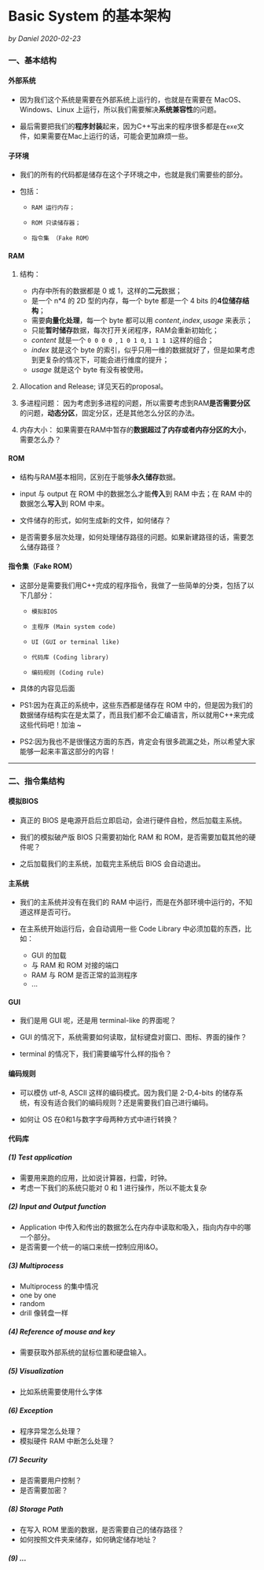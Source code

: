 # Basic System 的基本架构
*by Daniel 2020-02-23*




### 一、基本结构
#### 外部系统
* 因为我们这个系统是需要在外部系统上运行的，也就是在需要在 MacOS、Windows、Linux 上运行，所以我们需要解决**系统兼容性**的问题。

* 最后需要把我们的**程序封装**起来，因为C++写出来的程序很多都是在`exe`文件，如果需要在Mac上运行的话，可能会更加麻烦一些。

#### 子环境
*  我们的所有的代码都是储存在这个子环境之中，也就是我们需要些的部分。

*  包括：
    *     RAM 运行内存；
    *     ROM 只读储存器；
    *     指令集 （Fake ROM）
    
#### RAM
1. 结构：
    * 内存中所有的数据都是 0 或 1，这样的**二元**数据；
    * 是一个 n*4 的 2D 型的内存，每一个 byte 都是一个 4 bits 的**4位储存结构**；
    * 需要**向量化处理**，每一个 byte 都可以用 ${content, index, usage}$ 来表示；
    * 只能**暂时储存**数据，每次打开关闭程序，RAM会重新初始化；
    * $content$ 就是一个 `0 0 0 0 `, `1 0 1 0`, `1 1 1 1`这样的组合；
    * $index$ 就是这个 byte 的索引，似乎只用一维的数据就好了，但是如果考虑到更复杂的情况下，可能会进行维度的提升；
    * $usage$ 就是这个 byte 有没有被使用。

2. Allocation and Release;
    详见天石的proposal。

3. 多进程问题：
    因为考虑到多进程的问题，所以需要考虑到RAM**是否需要分区**的问题，**动态分区**，固定分区，还是其他怎么分区的办法。

4. 内存大小：
    如果需要在RAM中暂存的**数据超过了内存或者内存分区的大小**，需要怎么办？
    
#### ROM
* 结构与RAM基本相同，区别在于能够**永久储存**数据。
 
* input 与 output 在 ROM 中的数据怎么才能**传入**到 RAM 中去；在 RAM 中的数据怎么**写入**到 ROM 中来。

* 文件储存的形式，如何生成新的文件，如何储存？

* 是否需要多层次处理，如何处理储存路径的问题。如果新建路径的话，需要怎么储存路径？

#### 指令集（Fake ROM）
* 这部分是需要我们用C++完成的程序指令，我做了一些简单的分类，包括了以下几部分：
    *     模拟BIOS
    *     主程序 (Main system code)
    *     UI (GUI or terminal like)
    *     代码库 (Coding library)
    *     编码规则 (Coding rule)

* 具体的内容见后面

* PS1:因为在真正的系统中，这些东西都是储存在 ROM 中的，但是因为我们的数据储存结构实在是太菜了，而且我们都不会汇编语言，所以就用C++来完成这些代码吧！加油 ~

* PS2:因为我也不是很懂这方面的东西，肯定会有很多疏漏之处，所以希望大家能够一起来丰富这部分的内容！

  
  
  
  
-------
  
  


### 二、指令集结构

#### 模拟BIOS
* 真正的 BIOS 是电源开启后立即启动，会进行硬件自检，然后加载主系统。

* 我们的模拟破产版 BIOS 只需要初始化 RAM 和 ROM，是否需要加载其他的硬件呢？

* 之后加载我们的主系统，加载完主系统后 BIOS 会自动退出。

#### 主系统
* 我们的主系统并没有在我们的 RAM 中运行，而是在外部环境中运行的，不知道这样是否可行。

* 在主系统开始运行后，会自动调用一些 Code Library 中必须加载的东西，比如：
    * GUI 的加载
    * 与 RAM 和 ROM 对接的端口
    * RAM 与 ROM 是否正常的监测程序
    * ...

#### GUI
* 我们是用 GUI 呢，还是用 terminal-like 的界面呢？

* GUI 的情况下，系统需要如何读取，鼠标键盘对窗口、图标、界面的操作？

* terminal 的情况下，我们需要编写什么样的指令？

#### 编码规则
* 可以模仿 utf-8, ASCII 这样的编码模式。因为我们是 2-D,4-bits 的储存系统，有没有适合我们的编码规则？还是需要我们自己进行编码。

* 如何让 OS 在0和1与数字字母两种方式中进行转换？

#### 代码库
##### (1) Test application
* 需要用来跑的应用，比如说计算器，扫雷，时钟。
* 考虑一下我们的系统只能对 0 和 1 进行操作，所以不能太复杂

##### (2) Input and Output function
* Application 中传入和传出的数据怎么在内存中读取和吸入，指向内存中的哪一个部分。
* 是否需要一个统一的端口来统一控制应用I&O。

##### (3) Multiprocess
* Multiprocess 的集中情况
* one by one
* random
* drill 像转盘一样

##### (4) Reference of mouse and key
* 需要获取外部系统的鼠标位置和硬盘输入。

##### (5) Visualization
* 比如系统需要使用什么字体

##### (6) Exception
* 程序异常怎么处理？
* 模拟硬件 RAM 中断怎么处理？

##### (7) Security
* 是否需要用户控制？
* 是否需要加密？

##### (8) Storage Path
* 在写入 ROM 里面的数据，是否需要自己的储存路径？
* 如何按照文件夹来储存，如何确定储存地址？

##### (9) ...


    

